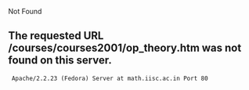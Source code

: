 ---
---


Not Found

The requested URL /courses/courses2001/op_theory.htm was not found on this
server.
-------------------------------------------------------------------------------
     Apache/2.2.23 (Fedora) Server at math.iisc.ac.in Port 80
